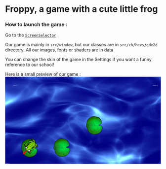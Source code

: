 # Froppy, a game with a cute little frog

### How to launch the game : 
Go to the [`ScreenSelector`](src/window/ScreenSelector)

Our game is mainly in `src/window`, but our classes are in `src/ch/hevs/gdx2d` directory. All our images, fonts or shaders are in data

You can change the skin of the game in the Settings if you want a funny reference to our school!

Here is a small preview of our game : 
![img.png](img.png)